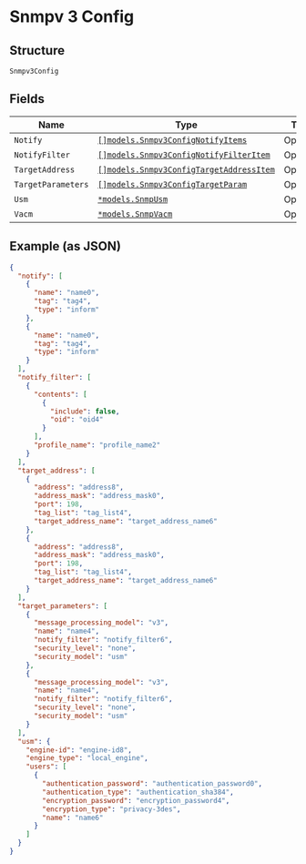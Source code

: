 
# Snmpv 3 Config

## Structure

`Snmpv3Config`

## Fields

| Name | Type | Tags | Description |
|  --- | --- | --- | --- |
| `Notify` | [`[]models.Snmpv3ConfigNotifyItems`](../../doc/models/snmpv-3-config-notify-items.md) | Optional | - |
| `NotifyFilter` | [`[]models.Snmpv3ConfigNotifyFilterItem`](../../doc/models/snmpv-3-config-notify-filter-item.md) | Optional | - |
| `TargetAddress` | [`[]models.Snmpv3ConfigTargetAddressItem`](../../doc/models/snmpv-3-config-target-address-item.md) | Optional | - |
| `TargetParameters` | [`[]models.Snmpv3ConfigTargetParam`](../../doc/models/snmpv-3-config-target-param.md) | Optional | - |
| `Usm` | [`*models.SnmpUsm`](../../doc/models/snmp-usm.md) | Optional | - |
| `Vacm` | [`*models.SnmpVacm`](../../doc/models/snmp-vacm.md) | Optional | - |

## Example (as JSON)

```json
{
  "notify": [
    {
      "name": "name0",
      "tag": "tag4",
      "type": "inform"
    },
    {
      "name": "name0",
      "tag": "tag4",
      "type": "inform"
    }
  ],
  "notify_filter": [
    {
      "contents": [
        {
          "include": false,
          "oid": "oid4"
        }
      ],
      "profile_name": "profile_name2"
    }
  ],
  "target_address": [
    {
      "address": "address8",
      "address_mask": "address_mask0",
      "port": 198,
      "tag_list": "tag_list4",
      "target_address_name": "target_address_name6"
    },
    {
      "address": "address8",
      "address_mask": "address_mask0",
      "port": 198,
      "tag_list": "tag_list4",
      "target_address_name": "target_address_name6"
    }
  ],
  "target_parameters": [
    {
      "message_processing_model": "v3",
      "name": "name4",
      "notify_filter": "notify_filter6",
      "security_level": "none",
      "security_model": "usm"
    },
    {
      "message_processing_model": "v3",
      "name": "name4",
      "notify_filter": "notify_filter6",
      "security_level": "none",
      "security_model": "usm"
    }
  ],
  "usm": {
    "engine-id": "engine-id8",
    "engine_type": "local_engine",
    "users": [
      {
        "authentication_password": "authentication_password0",
        "authentication_type": "authentication_sha384",
        "encryption_password": "encryption_password4",
        "encryption_type": "privacy-3des",
        "name": "name6"
      }
    ]
  }
}
```

